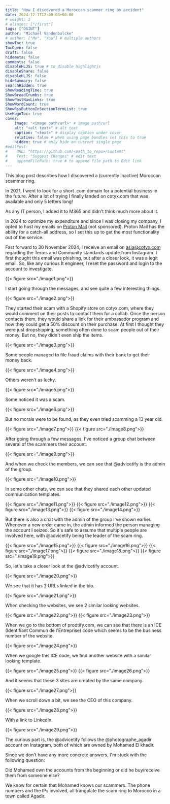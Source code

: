 ```yaml
---
title: "How I discovered a Moroccan scammer ring by accident"
date: 2024-12-1T12:00:03+00:00
# weight: 1
# aliases: ["/first"]
tags: ["OSINT"]
author: "Michaël Vandenbulcke"
# author: ["Me", "You"] # multiple authors
showToc: true
TocOpen: false
draft: false
hidemeta: false
comments: false
disableHLJS: true # to disable highlightjs
disableShare: false
disableHLJS: false
hideSummary: false
searchHidden: true
ShowReadingTime: true
ShowBreadCrumbs: true
ShowPostNavLinks: true
ShowWordCount: true
ShowRssButtonInSectionTermList: true
UseHugoToc: true
cover:
    image: "<image path/url>" # image path/url
    alt: "<alt text>" # alt text
    caption: "<text>" # display caption under cover
    relative: false # when using page bundles set this to true
    hidden: true # only hide on current single page
#editPost:
#    URL: "https://github.com/<path_to_repo>/content"
#    Text: "Suggest Changes" # edit text
#    appendFilePath: true # to append file path to Edit link
---
```

This blog post describes how I discovered a (currently inactive) Moroccan scammer ring. 

In 2021, I went to look for a short .com domain for a potential business in the future. After a lot of trying I finally landed on cotyx.com that was available and only 5 letters long! 

As any IT person, I added it to M365 and didn't think much more about it. 

In 2024 to optimize my expenditure and since I was closing my company, I opted to host my emails on [Proton Mail](https://proton.me/mail) (not sponsored). Proton Mail has the ability for a catch-all address, so I set this up to get the most functionality out of the service.

Fast forward to 30 November 2024, I receive an email on asia@cotyx.com regarding the Terms and Community standards update from Instagram. I first thought this email was phishing, but after a closer look, it was a legit email. So, like any curious Ìt engineer, I reset the password and login to the account to investigate.

{{< figure src="./image1.png">}}

I start going through the messages, and see quite a few interesting things.

{{< figure src="./image2.png">}}

They started their scam with a Shopify store on cotyx.com, where they would comment on their posts to contact them for a collab. Once the person contacts them, they would share a link for their ambassador program and how they could get a 50% discount on their purchase. At first I thought they were just dropshipping, something often done to scam people out of their money. But no, they didn't even ship the items. 

{{< figure src="./image3.png">}}

Some people managed to file fraud claims with their bank to get their money back.

{{< figure src="./image4.png">}}

Others weren't as lucky. 

{{< figure src="./image5.png">}}

Some noticed it was a scam.

{{< figure src="./image6.png">}}

But no morals were to be found, as they even tried scamming a 13 year old.

{{< figure src="./image7.png">}}
{{< figure src="./image8.png">}}

After going through a few messages, I've noticed a group chat between several of the scammers their account. 

{{< figure src="./image9.png">}}

And when we check the members, we can see that @advicetify is the admin of the group. 

{{< figure src="./image10.png">}}

In some other chats, we can see that they shared each other updated communication templates.

{{< figure src="./image11.png">}}
{{< figure src="./image12.png">}}
{{< figure src="./image13.png">}}
{{< figure src="./image14.png">}}

But there is also a chat with the admin of the group I've shown earlier. Whenever a new order came in, the admin informed the person managing the account I seized. So it's safe to assume that multiple people are involved here, with @advicetify being the leader of the scam ring. 

{{< figure src="./image15.png">}}
{{< figure src="./image16.png">}}
{{< figure src="./image17.png">}}
{{< figure src="./image18.png">}}
{{< figure src="./image19.png">}}

So, let's take a closer look at the @advicetify account. 

{{< figure src="./image20.png">}}

We see that it has 2 URLs linked in the bio. 

{{< figure src="./image21.png">}}

When checking the websites, we see 2 similar looking websites. 

{{< figure src="./image22.png">}}
{{< figure src="./image23.png">}}

When we go to the bottom of prodtify.com, we can see that there is an ICE (Identifiant Commun de l'Entreprise) code which seems to be the business number of the website. 

{{< figure src="./image24.png">}}

When we google this ICE code, we find another website with a similar looking template. 

{{< figure src="./image25.png">}}
{{< figure src="./image26.png">}}

And it seems that these 3 sites are created by the same company. 

{{< figure src="./image27.png">}}

When we scroll down a bit, we see the CEO of this company. 

{{< figure src="./image28.png">}}

With a link to LinkedIn. 

{{< figure src="./image29.png">}}

The curious part is, the @advicetify follows the @photographe_agadir account on Instagram, both of which are owned by Mohamed El khadir.

Since we don't have any more concrete answers, I'm stuck with the following question:

Did Mohamed own the accounts from the beginning or did he buy/receive them from someone else?

We know for certain that Mohamed knows our scammers. The phone numbers and the IPs involved, all trangulate the scam ring to Morocco in a town called Agadir. 